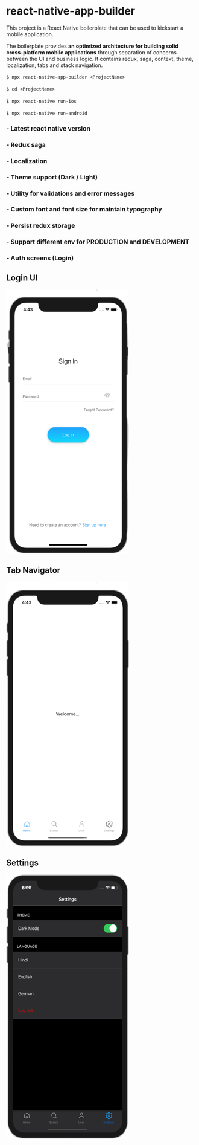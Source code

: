 # react-native-app-builder

This project is a React Native boilerplate that can be used to kickstart a mobile application.

The boilerplate provides **an optimized architecture for building solid cross-platform mobile applications** through separation of concerns between the UI and business logic. It contains redux, saga, context, theme, localization, tabs and stack navigation.

```
$ npx react-native-app-builder <ProjectName>

$ cd <ProjectName>

$ npx react-native run-ios

$ npx react-native run-android
```

### - Latest react native version

### - Redux saga

### - Localization

### - Theme support (Dark / Light)

### - Utility for validations and error messages

### - Custom font and font size for maintain typography

### - Persist redux storage

### - Support different env for PRODUCTION and DEVELOPMENT

### - Auth screens (Login)

## Login UI

<img src="./Images/login.png" width="325" height="700"/>

## Tab Navigator

<img src="./Images/tab.png" width="325" height="700"/>

## Settings

<img src="./Images/settings.png" width="325" height="700"/>
